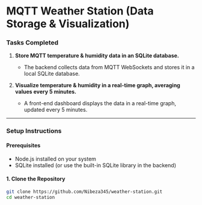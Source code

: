 # MQTT Weather Station (Data Storage & Visualization)

### Tasks Completed

1. **Store MQTT temperature & humidity data in an SQLite database.**

   - The backend collects data from MQTT WebSockets and stores it in a local SQLite database.

2. **Visualize temperature & humidity in a real-time graph, averaging values every 5 minutes.**
   - A front-end dashboard displays the data in a real-time graph, updated every 5 minutes.

---

### Setup Instructions

#### Prerequisites

- Node.js installed on your system
- SQLite installed (or use the built-in SQLite library in the backend)

#### 1. **Clone the Repository**

```bash
git clone https://github.com/Nibeza345/weather-station.git
cd weather-station
```
